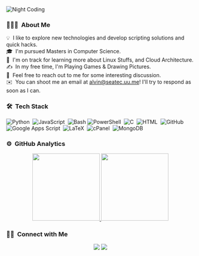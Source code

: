 <!--- 
- 👋 Hi, I’m Alvin Lazar
- 👀 I’m interested in DevOps
- 🌱 I’m currently learning ...
- 💞️ I’m looking to collaborate on ...
- 📫 How to reach me alvinlaz96@yahoo.com
alvinlazz/alvinlazz is a ✨ special ✨ repository because its `README.md` (this file) appears on your GitHub profile.
You can click the Preview link to take a look at your changes.
#![Alvin Lazar Banner](https://raw.githubusercontent.com/alvinlazz/alvinlazz/main/assets/Alvin.png)
--->
<img alt="Night Coding" src="https://raw.githubusercontent.com/alvinlazz/alvinlazz/main/assets/Night-Coding.gif" align="auto"/>

### 👨🏻‍💻 &nbsp;About Me

💡 &nbsp;I like to explore new technologies and develop scripting solutions and quick hacks.\
🎓 &nbsp;I'm pursued Masters in Computer Science.\
🌱 &nbsp;I'm on track for learning more about Linux Stuffs, and Cloud Architecture.\
✍️ &nbsp;In my free time, I'm Playing Games & Drawing Pictures.\
💬 &nbsp;Feel free to reach out to me for some interesting discussion.\
✉️ &nbsp;You can shoot me an email at alvin@seatec.uu.me! I'll try to respond as soon as I can.
<!---📄 &nbsp;Please have a look at my [Résumé]() for more details about me. I'm open to feedback and suggestions!
--->
### 🛠 &nbsp;Tech Stack

![Python](https://img.shields.io/badge/-Python-05122A?style=flat&logo=python)&nbsp;
![JavaScript](https://img.shields.io/badge/-JavaScript-05122A?style=flat&logo=javascript)&nbsp;
![Bash](https://img.shields.io/badge/Bash-05122A?style=flat&logo=gnu-bash)
![PowerShell](https://img.shields.io/badge/PowerShell-05122A?style=flat&logo=powershell)&nbsp;
![C](https://img.shields.io/badge/-C-05122A?style=flat&logo=C&logoColor=A8B9CC)&nbsp;
![HTML](https://img.shields.io/badge/-HTML-05122A?style=flat&logo=html5)&nbsp;
![GitHub](https://img.shields.io/badge/-GitHub-05122A?style=flat&logo=github)&nbsp;
![Google Apps Script](https://img.shields.io/badge/-Google%20Apps%20Script-05122A?style=flat&logo=google)&nbsp;
![LaTeX](https://img.shields.io/badge/-LaTeX-05122A?style=flat&logo=latex)&nbsp;
![cPanel](https://img.shields.io/badge/-cPanel-05122A?style=flat&logo=cpanel)&nbsp;
![MongoDB](https://img.shields.io/badge/-MongoDB-05122A?style=flat&logo=mongodb)&nbsp;


### ⚙️ &nbsp;GitHub Analytics

<p align="center">
<a href="https://github.com/alvinlazz">
  <img height="180em" src="https://github-readme-stats-eight-theta.vercel.app/api?username=alvinlazz&show_icons=true&theme=algolia&include_all_commits=true&count_private=true"/>
  <img height="180em" src="https://github-readme-stats-eight-theta.vercel.app/api/top-langs/?username=alvinlazz&layout=compact&langs_count=8&theme=algolia"/>
</a>
</p>

### 🤝🏻 &nbsp;Connect with Me

<p align="center">
<a href="https://www.linkedin.com/in/alvinlazarc"><img src="https://img.shields.io/badge/-Alvin%20Lazar-0077B5?style=flat&logo=Linkedin&logoColor=white"/></a>
<a href="mailto:alvinlaz96@yahoo.com"><img src="https://img.shields.io/badge/-alvinlaz96@yahoo.com-D14836?style=flat&logo=Gmail&logoColor=white"/></a>
</p>
